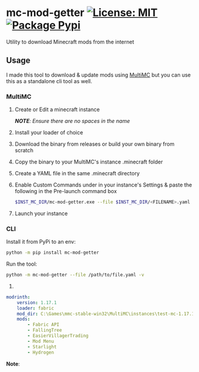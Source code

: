# mc-mod-getter [![License: MIT](https://img.shields.io/badge/License-MIT-yellow.svg)](https://opensource.org/licenses/MIT) [![Package Pypi](https://img.shields.io/pypi/v/mc-mod-getter.svg)](https://pypi.org/project/mc-mod-getter)

Utility to download Minecraft mods from the internet

## Usage

I made this tool to download & update mods using [MultiMC](https://github.com/MultiMC/MultiMC5) but you can use this as a standalone cli tool as well.

### MultiMC

1. Create or Edit a minecraft instance 

   ***NOTE**: Ensure there are no spaces in the name*

2. Install your loader of choice

3. Download the binary from releases or build your own binary from scratch

4. Copy the binary to your MultiMC's instance .minecraft folder

5. Create a YAML file in the same .minecraft directory

6. Enable Custom Commands under in your instance's Settings & paste the following in the Pre-launch command box

   ```bash
   $INST_MC_DIR/mc-mod-getter.exe --file $INST_MC_DIR/<FILENAME>.yaml -v
   ```

7. Launch your instance



### CLI 

Install it from PyPi to an env:

```bash
python -m pip install mc-mod-getter
```

Run the tool:

```bash
python -m mc-mod-getter --file /path/to/file.yaml -v
```



1. 

```yaml
modrinth:
    version: 1.17.1
    loader: fabric
    mod_dir: C:\Games\mmc-stable-win32\MultiMC\instances\test-mc-1.17.1\.minecraft\mods
    mods:
        - Fabric API
        - FallingTree
        - EasierVillagerTrading
        - Mod Menu
        - Starlight
        - Hydrogen
```

**Note**: 







